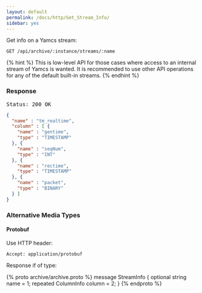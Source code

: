 ```yaml
---
layout: default
permalink: /docs/http/Get_Stream_Info/
sidebar: yes
---
```


Get info on a Yamcs stream:

    GET /api/archive/:instance/streams/:name
    
{% hint %}
This is low-level API for those cases where access to an internal stream of Yamcs is wanted. It is recommended to use other API operations for any of the default built-in streams.
{% endhint %}

### Response

<pre class="header">
Status: 200 OK
</pre>
```json
{
  "name" : "tm_realtime",
  "column" : [ {
    "name" : "gentime",
    "type" : "TIMESTAMP"
  }, {
    "name" : "seqNum",
    "type" : "INT"
  }, {
    "name" : "rectime",
    "type" : "TIMESTAMP"
  }, {
    "name" : "packet",
    "type" : "BINARY"
  } ]
}
```

### Alternative Media Types

#### Protobuf

Use HTTP header:

    Accept: application/protobuf

Response if of type:

{% proto archive/archive.proto %}
message StreamInfo {
  optional string name = 1;
  repeated ColumnInfo column = 2;
}
{% endproto %}
